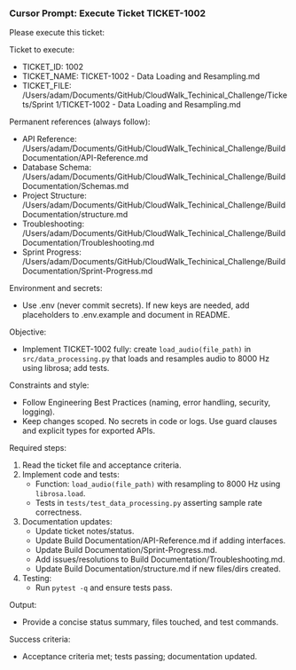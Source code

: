 ### Cursor Prompt: Execute Ticket TICKET-1002

Please execute this ticket:

Ticket to execute:
- TICKET_ID: 1002
- TICKET_NAME: TICKET-1002 - Data Loading and Resampling.md
- TICKET_FILE: /Users/adam/Documents/GitHub/CloudWalk_Techinical_Challenge/Tickets/Sprint 1/TICKET-1002 - Data Loading and Resampling.md

Permanent references (always follow):
- API Reference: /Users/adam/Documents/GitHub/CloudWalk_Techinical_Challenge/Build Documentation/API-Reference.md
- Database Schema: /Users/adam/Documents/GitHub/CloudWalk_Techinical_Challenge/Build Documentation/Schemas.md
- Project Structure: /Users/adam/Documents/GitHub/CloudWalk_Techinical_Challenge/Build Documentation/structure.md
- Troubleshooting: /Users/adam/Documents/GitHub/CloudWalk_Techinical_Challenge/Build Documentation/Troubleshooting.md
- Sprint Progress: /Users/adam/Documents/GitHub/CloudWalk_Techinical_Challenge/Build Documentation/Sprint-Progress.md

Environment and secrets:
- Use .env (never commit secrets). If new keys are needed, add placeholders to .env.example and document in README.

Objective:
- Implement TICKET-1002 fully: create `load_audio(file_path)` in `src/data_processing.py` that loads and resamples audio to 8000 Hz using librosa; add tests.

Constraints and style:
- Follow Engineering Best Practices (naming, error handling, security, logging).
- Keep changes scoped. No secrets in code or logs. Use guard clauses and explicit types for exported APIs.

Required steps:
1) Read the ticket file and acceptance criteria.
2) Implement code and tests:
   - Function: `load_audio(file_path)` with resampling to 8000 Hz using `librosa.load`.
   - Tests in `tests/test_data_processing.py` asserting sample rate correctness.
3) Documentation updates:
   - Update ticket notes/status.
   - Update Build Documentation/API-Reference.md if adding interfaces.
   - Update Build Documentation/Sprint-Progress.md.
   - Add issues/resolutions to Build Documentation/Troubleshooting.md.
   - Update Build Documentation/structure.md if new files/dirs created.
4) Testing:
   - Run `pytest -q` and ensure tests pass.

Output:
- Provide a concise status summary, files touched, and test commands.

Success criteria:
- Acceptance criteria met; tests passing; documentation updated. 